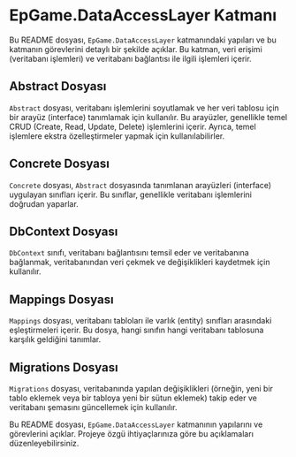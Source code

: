 # EpGame.DataAccessLayer Katmanı

Bu README dosyası, `EpGame.DataAccessLayer` katmanındaki yapıları ve bu katmanın görevlerini detaylı bir şekilde açıklar. Bu katman, veri erişimi (veritabanı işlemleri) ve veritabanı bağlantısı ile ilgili işlemleri içerir.

## Abstract Dosyası

`Abstract` dosyası, veritabanı işlemlerini soyutlamak ve her veri tablosu için bir arayüz (interface) tanımlamak için kullanılır. Bu arayüzler, genellikle temel CRUD (Create, Read, Update, Delete) işlemlerini içerir. Ayrıca, temel işlemlere ekstra özelleştirmeler yapmak için kullanılabilirler.

## Concrete Dosyası

`Concrete` dosyası, `Abstract` dosyasında tanımlanan arayüzleri (interface) uygulayan sınıfları içerir. Bu sınıflar, genellikle veritabanı işlemlerini doğrudan yaparlar. 

## DbContext Dosyası

`DbContext` sınıfı, veritabanı bağlantısını temsil eder ve veritabanına bağlanmak, veritabanından veri çekmek ve değişiklikleri kaydetmek için kullanılır.

## Mappings Dosyası

`Mappings` dosyası, veritabanı tabloları ile varlık (entity) sınıfları arasındaki eşleştirmeleri içerir. Bu dosya, hangi sınıfın hangi veritabanı tablosuna karşılık geldiğini tanımlar.

## Migrations Dosyası

`Migrations` dosyası, veritabanında yapılan değişiklikleri (örneğin, yeni bir tablo eklemek veya bir tabloya yeni bir sütun eklemek) takip eder ve veritabanı şemasını güncellemek için kullanılır.

Bu README dosyası, `EpGame.DataAccessLayer` katmanının yapılarını ve görevlerini açıklar. Projeye özgü ihtiyaçlarınıza göre bu açıklamaları düzenleyebilirsiniz.
